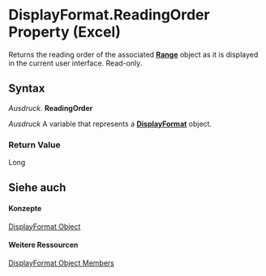 
# DisplayFormat.ReadingOrder Property (Excel)

Returns the reading order of the associated  **[Range](b8207778-0dcc-4570-1234-f130532cc8cd.md)** object as it is displayed in the current user interface. Read-only.


## Syntax

 _Ausdruck_. **ReadingOrder**

 _Ausdruck_ A variable that represents a **[DisplayFormat](c70b5d7f-adf1-e539-a32d-12c920af7c7e.md)** object.


### Return Value

Long


## Siehe auch


#### Konzepte


[DisplayFormat Object](c70b5d7f-adf1-e539-a32d-12c920af7c7e.md)
#### Weitere Ressourcen


[DisplayFormat Object Members](http://msdn.microsoft.com/library/fdcc9aec-9575-4530-059c-39559986b387%28Office.15%29.aspx)